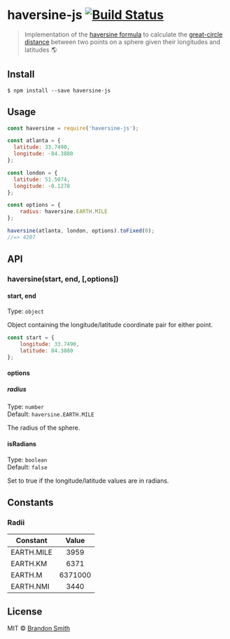 # haversine-js [![Build Status](https://travis-ci.org/brandon93s/haversine-js.svg?branch=master)](https://travis-ci.org/brandon93s/haversine-js)

> Implementation of the [haversine formula](https://en.wikipedia.org/wiki/Haversine_formula "Haversine Formula") to calculate the [great-circle distance](https://en.wikipedia.org/wiki/Great-circle_distance "great-circle distance") between two points on a sphere given their longitudes and latitudes  :earth_americas:


## Install

```
$ npm install --save haversine-js

```


## Usage

```js
const haversine = require('haversine-js');

const atlanta = {
  latitude: 33.7490,
  longitude: -84.3880
};

const london = {
  latitude: 51.5074,
  longitude: -0.1278
};

const options = {
    radius: haversine.EARTH.MILE
};

haversine(atlanta, london, options).toFixed(0);
//=> 4207
```


## API

### haversine(start, end, [,options])

#### start, end

Type: `object`

Object containing the longitude/latitude coordinate pair for either point.

```js
const start = {
    longitude: 33.7490,
    latitude: 84.3880
};
```


#### options

##### radius

Type: `number`<br>
Default: `haversine.EARTH.MILE`

The radius of the sphere.

#### isRadians

Type: `boolean` <br>
Default: `false`

Set to true if the longitude/latitude values are in radians.


## Constants

### Radii

| Constant        | Value          
| -------------   |:-------------:|
| EARTH.MILE      | 3959 |
| EARTH.KM        | 6371      |
| EARTH.M         | 6371000     |
| EARTH.NMI       | 3440     |


## License

MIT © [Brandon Smith](https://github.com/brandon93s)
